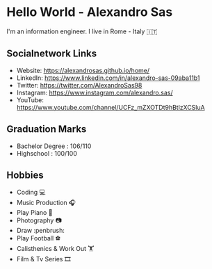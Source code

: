 # Hello World - Alexandro Sas
I'm an information engineer. I live in Rome - Italy :it:

## Socialnetwork Links
* Website: https://alexandrosas.github.io/home/
* LinkedIn: https://www.linkedin.com/in/alexandro-sas-09aba11b1
* Twitter: https://twitter.com/AlexandroSas98
* Instagram: https://www.instagram.com/alexandro.sas/
* YouTube: https://www.youtube.com/channel/UCFz_mZXOTDt9hBtlzXCSluA
## Graduation Marks
* Bachelor Degree : 106/110
* Highschool : 100/100

## Hobbies
* Coding :computer:
* Music Production :headphones:
* Play Piano :musical_keyboard:
* Photography :camera:
* Draw :penbrush:
* Play Football :soccer:
* Calisthenics & Work Out :weight_lifting:
* Film & Tv Series :film_strip:
